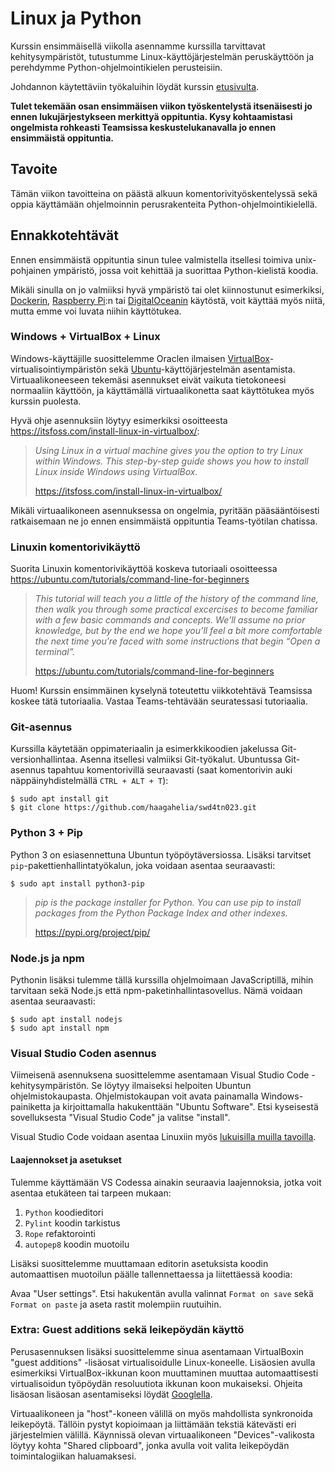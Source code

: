 
# Linux ja Python

Kurssin ensimmäisellä viikolla asennamme kurssilla tarvittavat kehitysympäristöt, tutustumme Linux-käyttöjärjestelmän peruskäyttöön ja perehdymme Python-ohjelmointikielen perusteisiin.

Johdannon käytettäviin työkaluihin löydät kurssin [etusivulta](../README.md#Työkalut).

**Tulet tekemään osan ensimmäisen viikon työskentelystä itsenäisesti jo ennen lukujärjestykseen merkittyä oppituntia. Kysy kohtaamistasi ongelmista rohkeasti Teamsissa keskustelukanavalla jo ennen ensimmäistä oppituntia.**

## Tavoite 

Tämän viikon tavoitteina on päästä alkuun komentorivityöskentelyssä sekä oppia käyttämään ohjelmoinnin perusrakenteita Python-ohjelmointikielellä.

## Ennakkotehtävät

Ennen ensimmäistä oppituntia sinun tulee valmistella itsellesi toimiva unix-pohjainen ympäristö, jossa voit kehittää ja suorittaa Python-kielistä koodia. 

Mikäli sinulla on jo valmiiksi hyvä ympäristö tai olet kiinnostunut esimerkiksi, [Dockerin](https://www.docker.com/), [Raspberry Pi](https://www.raspberrypi.org/):n tai [DigitalOceanin](https://www.digitalocean.com/github-students/) käytöstä, voit käyttää myös niitä, mutta  emme voi luvata niihin käyttötukea.

### Windows + VirtualBox + Linux

Windows-käyttäjille suosittelemme Oraclen ilmaisen [VirtualBox](https://www.virtualbox.org/)-virtualisointiympäristön sekä [Ubuntu](https://ubuntu.com/)-käyttöjärjestelmän asentamista. Virtuaalikoneeseen tekemäsi asennukset eivät vaikuta tietokoneesi normaaliin käyttöön, ja käyttämällä virtuaalikonetta saat käyttötukea myös kurssin puolesta. 

Hyvä ohje asennuksiin löytyy esimerkiksi osoitteesta https://itsfoss.com/install-linux-in-virtualbox/:

> *Using Linux in a virtual machine gives you the option to try Linux within Windows. This step-by-step guide shows you how to install Linux inside Windows using VirtualBox.*
>
> https://itsfoss.com/install-linux-in-virtualbox/

Mikäli virtuaalikoneen asennuksessa on ongelmia, pyritään pääsääntöisesti ratkaisemaan ne jo ennen ensimmäistä oppituntia Teams-työtilan chatissa.

### Linuxin komentorivikäyttö

Suorita Linuxin komentorivikäyttöä koskeva tutoriaali osoitteessa https://ubuntu.com/tutorials/command-line-for-beginners

> *This tutorial will teach you a little of the history of the command line, then walk you through some practical excercises to become familiar with a few basic commands and concepts. We’ll assume no prior knowledge, but by the end we hope you’ll feel a bit more comfortable the next time you’re faced with some instructions that begin “Open a terminal”.*
>
> https://ubuntu.com/tutorials/command-line-for-beginners


Huom! Kurssin ensimmäinen kyselynä toteutettu viikkotehtävä Teamsissa koskee tätä tutoriaalia. Vastaa Teams-tehtävään seuratessasi tutoriaalia.

### Git-asennus

Kurssilla käytetään oppimateriaalin ja esimerkkikoodien jakelussa Git-versionhallintaa. Asenna itsellesi valmiiksi Git-työkalut. Ubuntussa Git-asennus tapahtuu komentorivillä seuraavasti (saat komentorivin auki näppäinyhdistelmällä `CTRL + ALT + T`):

```shell
$ sudo apt install git
$ git clone https://github.com/haagahelia/swd4tn023.git
```

### Python 3 + Pip

Python 3 on esiasennettuna Ubuntun työpöytäversiossa. Lisäksi tarvitset `pip`-pakettienhallintatyökalun, joka voidaan asentaa seuraavasti:

```shell
$ sudo apt install python3-pip
```

> *pip is the package installer for Python. You can use pip to install packages from the Python Package Index and other indexes.*
> 
> https://pypi.org/project/pip/

### Node.js ja npm

Pythonin lisäksi tulemme tällä kurssilla ohjelmoimaan JavaScriptillä, mihin tarvitaan sekä Node.js että npm-paketinhallintasovellus. Nämä voidaan asentaa seuraavasti:

```shell
$ sudo apt install nodejs
$ sudo apt install npm
```

### Visual Studio Coden asennus

Viimeisenä asennuksena suosittelemme asentamaan Visual Studio Code -kehitysympäristön. Se löytyy ilmaiseksi helpoiten Ubuntun ohjelmistokaupasta. Ohjelmistokaupan voit avata painamalla Windows-painiketta ja kirjoittamalla hakukenttään "Ubuntu Software". Etsi kyseisestä sovelluksesta "Visual Studio Code" ja valitse "install".

Visual Studio Code voidaan asentaa Linuxiin myös [lukuisilla muilla tavoilla](https://code.visualstudio.com/docs/setup/linux).

#### Laajennokset ja asetukset

Tulemme käyttämään VS Codessa ainakin seuraavia laajennoksia, jotka voit asentaa etukäteen tai tarpeen mukaan:

1. `Python` koodieditori
1. `Pylint` koodin tarkistus
1. `Rope` refaktorointi
1. `autopep8` koodin muotoilu

Lisäksi suosittelemme muuttamaan editorin asetuksista koodin automaattisen muotoilun päälle tallennettaessa ja liitettäessä koodia:

Avaa "User settings". Etsi hakukentän avulla valinnat `Format on save` sekä `Format on paste` ja aseta rastit molempiin ruutuihin.


### Extra: Guest additions sekä leikepöydän käyttö

Perusasennuksen lisäksi suosittelemme sinua asentamaan VirtualBoxin "guest additions" -lisäosat virtualisoidulle Linux-koneelle. Lisäosien avulla esimerkiksi VirtualBox-ikkunan koon muuttaminen muuttaa automaattisesti virtualisoidun työpöydän resoluutiota ikkunan koon mukaiseksi. Ohjeita lisäosan lisäosan asentamiseksi löydät [Googlella](https://www.google.com/search?q=virtualbox+install+guest+additions).

Virtuaalikoneen ja "host"-koneen välillä on myös mahdollista synkronoida leikepöytä. Tällöin pystyt kopioimaan ja liittämään tekstiä kätevästi eri järjestelmien välillä. Käynnissä olevan virtuaalikoneen "Devices"-valikosta löytyy kohta "Shared clipboard", jonka avulla voit valita leikepöydän toimintalogiikan haluamaksesi.
